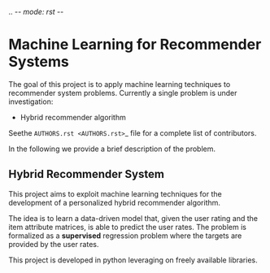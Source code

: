 .. -*- mode: rst -*-

Machine Learning for Recommender Systems
========================================

The goal of this project is to apply machine learning techniques to recommender system problems.
Currently a single problem is under investigation:

- Hybrid recommender algorithm

Seethe `AUTHORS.rst <AUTHORS.rst>`_ file for a complete list of contributors.

In the following we provide a brief description of the problem.

Hybrid Recommender System
-------------------------
This project aims to exploit machine learning techniques for the development of a personalized hybrid recommender algorithm.

The idea is to learn a data-driven model that, given the user rating and the item attribute matrices, is able to predict the user rates.
The problem is formalized as a **supervised** regression problem where the targets are provided by the user rates.

This project is developed in python leveraging on freely available libraries.
